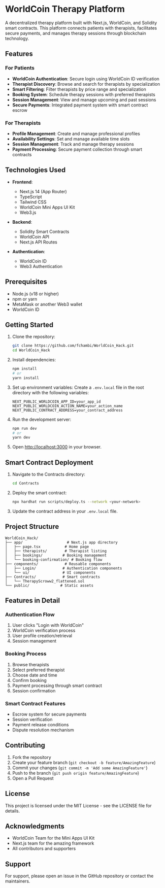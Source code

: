 # WorldCoin Therapy Platform

A decentralized therapy platform built with Next.js, WorldCoin, and Solidity smart contracts. This platform connects patients with therapists, facilitates secure payments, and manages therapy sessions through blockchain technology.

## Features

### For Patients
- **WorldCoin Authentication**: Secure login using WorldCoin ID verification
- **Therapist Discovery**: Browse and search for therapists by specialization
- **Smart Filtering**: Filter therapists by price range and specialization
- **Booking System**: Schedule therapy sessions with preferred therapists
- **Session Management**: View and manage upcoming and past sessions
- **Secure Payments**: Integrated payment system with smart contract escrow

### For Therapists
- **Profile Management**: Create and manage professional profiles
- **Availability Settings**: Set and manage available time slots
- **Session Management**: Track and manage therapy sessions
- **Payment Processing**: Secure payment collection through smart contracts

## Technologies Used

- **Frontend**:
  - Next.js 14 (App Router)
  - TypeScript
  - Tailwind CSS
  - WorldCoin Mini Apps UI Kit
  - Web3.js

- **Backend**:
  - Solidity Smart Contracts
  - WorldCoin API
  - Next.js API Routes

- **Authentication**:
  - WorldCoin ID
  - Web3 Authentication

## Prerequisites

- Node.js (v18 or higher)
- npm or yarn
- MetaMask or another Web3 wallet
- WorldCoin ID

## Getting Started

1. Clone the repository:
   ```bash
   git clone https://github.com/fchambi/WorldCoin_Hack.git
   cd WorldCoin_Hack
   ```

2. Install dependencies:
   ```bash
   npm install
   # or
   yarn install
   ```

3. Set up environment variables:
   Create a `.env.local` file in the root directory with the following variables:
   ```
   NEXT_PUBLIC_WORLDCOIN_APP_ID=your_app_id
   NEXT_PUBLIC_WORLDCOIN_ACTION_NAME=your_action_name
   NEXT_PUBLIC_CONTRACT_ADDRESS=your_contract_address
   ```

4. Run the development server:
   ```bash
   npm run dev
   # or
   yarn dev
   ```

5. Open [http://localhost:3000](http://localhost:3000) in your browser.

## Smart Contract Deployment

1. Navigate to the Contracts directory:
   ```bash
   cd Contracts
   ```

2. Deploy the smart contract:
   ```bash
   npx hardhat run scripts/deploy.ts --network <your-network>
   ```

3. Update the contract address in your `.env.local` file.

## Project Structure

```
WorldCoin_Hack/
├── app/                    # Next.js app directory
│   ├── page.tsx           # Home page
│   ├── therapists/        # Therapist listing
│   ├── bookings/         # Booking management
│   └── booking-confirmation/ # Booking flow
├── components/            # Reusable components
│   ├── Login/            # Authentication components
│   └── ui/               # UI components
├── Contracts/            # Smart contracts
│   └── TherapyScroww2_flattened.sol
└── public/              # Static assets
```

## Features in Detail

### Authentication Flow
1. User clicks "Login with WorldCoin"
2. WorldCoin verification process
3. User profile creation/retrieval
4. Session management

### Booking Process
1. Browse therapists
2. Select preferred therapist
3. Choose date and time
4. Confirm booking
5. Payment processing through smart contract
6. Session confirmation

### Smart Contract Features
- Escrow system for secure payments
- Session verification
- Payment release conditions
- Dispute resolution mechanism

## Contributing

1. Fork the repository
2. Create your feature branch (`git checkout -b feature/AmazingFeature`)
3. Commit your changes (`git commit -m 'Add some AmazingFeature'`)
4. Push to the branch (`git push origin feature/AmazingFeature`)
5. Open a Pull Request

## License

This project is licensed under the MIT License - see the LICENSE file for details.

## Acknowledgments

- WorldCoin Team for the Mini Apps UI Kit
- Next.js team for the amazing framework
- All contributors and supporters

## Support

For support, please open an issue in the GitHub repository or contact the maintainers.
